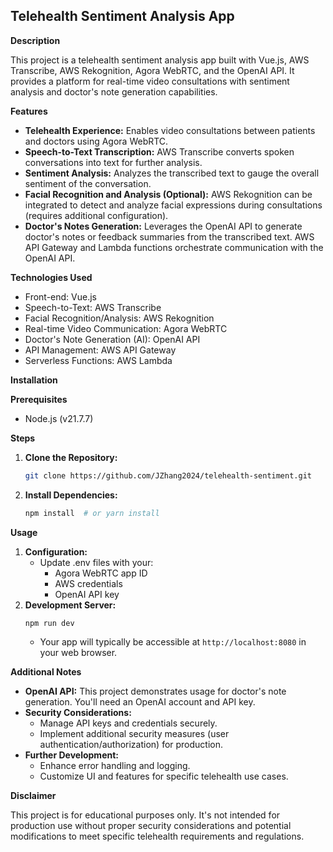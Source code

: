 ## Telehealth Sentiment Analysis App

**Description**

This project is a telehealth sentiment analysis app built with Vue.js, AWS Transcribe, AWS Rekognition, Agora WebRTC, and the OpenAI API. It provides a platform for real-time video consultations with sentiment analysis and doctor's note generation capabilities.

**Features**

* **Telehealth Experience:** Enables video consultations between patients and doctors using Agora WebRTC.
* **Speech-to-Text Transcription:** AWS Transcribe converts spoken conversations into text for further analysis.
* **Sentiment Analysis:** Analyzes the transcribed text to gauge the overall sentiment of the conversation.
* **Facial Recognition and Analysis (Optional):** AWS Rekognition can be integrated to detect and analyze facial expressions during consultations (requires additional configuration).
* **Doctor's Notes Generation:** Leverages the OpenAI API to generate doctor's notes or feedback summaries from the transcribed text. AWS API Gateway and Lambda functions orchestrate communication with the OpenAI API.

**Technologies Used**

* Front-end: Vue.js
* Speech-to-Text: AWS Transcribe
* Facial Recognition/Analysis: AWS Rekognition
* Real-time Video Communication: Agora WebRTC
* Doctor's Note Generation (AI): OpenAI API
* API Management: AWS API Gateway
* Serverless Functions: AWS Lambda

**Installation**

**Prerequisites**

* Node.js (v21.7.7)

**Steps**

1. **Clone the Repository:**
   ```bash
   git clone https://github.com/JZhang2024/telehealth-sentiment.git
   ```
2. **Install Dependencies:**
   ```bash
   npm install  # or yarn install
   ```

**Usage**

1. **Configuration:**
   - Update .env files with your:
     - Agora WebRTC app ID
     - AWS credentials
     - OpenAI API key
2. **Development Server:**
   ```bash
   npm run dev
   ```
   - Your app will typically be accessible at `http://localhost:8080` in your web browser.

**Additional Notes**

* **OpenAI API:** This project demonstrates usage for doctor's note generation. You'll need an OpenAI account and API key.
* **Security Considerations:**
   - Manage API keys and credentials securely.
   - Implement additional security measures (user authentication/authorization) for production.
* **Further Development:**
   - Enhance error handling and logging.
   - Customize UI and features for specific telehealth use cases.

**Disclaimer**

This project is for educational purposes only. It's not intended for production use without proper security considerations and potential modifications to meet specific telehealth requirements and regulations.
